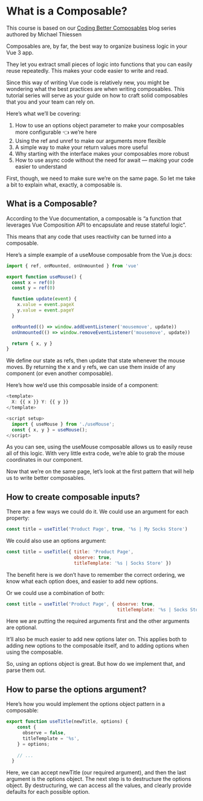# What is a Composable?

This course is based on our [Coding Better Composables](https://www.vuemastery.com/blog/coding-better-composables-1-of-5/) blog series authored by Michael Thiessen

Composables are, by far, the best way to organize business logic in your Vue 3 app.

They let you extract small pieces of logic into functions that you can easily reuse repeatedly. This makes your code easier to write and read.

Since this way of writing Vue code is relatively new, you might be wondering what the best practices are when writing composables. This tutorial series will serve as your guide on how to craft solid composables that you and your team can rely on.

Here’s what we’ll be covering:

1. How to use an options object parameter to make your composables more configurable 👈 we’re here
2. Using the ref and unref to make our arguments more flexible
3. A simple way to make your return values more useful
4. Why starting with the interface makes your composables more robust
5. How to use async code without the need for await — making your code easier to understand

First, though, we need to make sure we’re on the same page. So let me take a bit to explain what, exactly, a composable is.

## What is a Composable?

According to the Vue documentation, a composable is “a function that leverages Vue Composition API to encapsulate and reuse stateful logic”.

This means that any code that uses reactivity can be turned into a composable.

Here’s a simple example of a useMouse composable from the Vue.js docs:

```JavaScript
import { ref, onMounted, onUnmounted } from 'vue'

export function useMouse() {
  const x = ref(0)
  const y = ref(0)

  function update(event) {
    x.value = event.pageX
    y.value = event.pageY
  }

  onMounted(() => window.addEventListener('mousemove', update))
  onUnmounted(() => window.removeEventListener('mousemove', update))

  return { x, y }
}
```

We define our state as refs, then update that state whenever the mouse moves. By returning the x and y refs, we can use them inside of any component (or even another composable).

Here’s how we’d use this composable inside of a component:

```JavaScript
<template>
  X: {{ x }} Y: {{ y }}
</template>

<script setup>
  import { useMouse } from './useMouse';
  const { x, y } = useMouse();
</script>
```

As you can see, using the useMouse composable allows us to easily reuse all of this logic. With very little extra code, we’re able to grab the mouse coordinates in our component.

Now that we’re on the same page, let’s look at the first pattern that will help us to write better composables.

## How to create composable inputs?

There are a few ways we could do it. We could use an argument for each property:

```JavaScript
const title = useTitle('Product Page', true, '%s | My Socks Store')
```

We could also use an options argument:

```JavaScript
const title = useTitle({ title: 'Product Page', 
                         observe: true, 
                         titleTemplate: '%s | Socks Store' })
```

The benefit here is we don’t have to remember the correct ordering, we know what each option does, and easier to add new options.

Or we could use a combination of both:

```JavaScript
const title = useTitle('Product Page', { observe: true, 
                                         titleTemplate: '%s | Socks Store' })
```

Here we are putting the required arguments first and the other arguments are optional.

It’ll also be much easier to add new options later on. This applies both to adding new options to the composable itself, and to adding options when using the composable.

So, using an options object is great. But how do we implement that, and parse them out.

## How to parse the options argument?

Here’s how you would implement the options object pattern in a composable:

```JavaScript
export function useTitle(newTitle, options) {
    const {
      observe = false,
      titleTemplate = '%s',
    } = options;
    
    // ...
  }
```

Here, we can accept newTitle (our required argument), and then the last argument is the options object. The next step is to destructure the options object. By destructuring, we can access all the values, and clearly provide defaults for each possible option.
